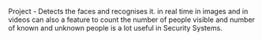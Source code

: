 Project - Detects the faces and recognises it.
in real time
in images
and in videos
can also a feature to count the number of people visible and number of known and unknown people is a lot useful in Security Systems.

